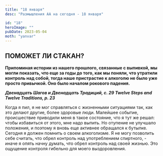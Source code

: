 ```yaml
---
title: "18 января"
desc: "Размышления АА на сегодня - 18 января"

id: "18"
heroImage: ""
pubDate: 2023-05-04
moth: "yanvar"
---
```


## ПОМОЖЕТ ЛИ СТАКАН?

**Припоминая истории из нашего прошлого, связанные с выпивкой, мы могли показать, что еще за годы до того, как мы поняли, что утратили контроль над собой, тогда наше пристрастие к алкоголю не было уже просто привычкой. Оно было началом рокового падения.**

**_Двенадцать Шагов и Двенадцать Традиций, c. 29
Twelve Steps and Twelve Traditions, p. 23_**

Когда я пил, я не мог справляться с жизненными ситуациями так, как это делают другие, более здоровые люди. Малейшее событие, происшествие приводили меня в такое состояние, что я тут же решал: чтобы избавиться от этого, мне надо выпить. Но отупение не улучшало положения, и поэтому я вновь еще активнее обращался к бутылке. Сегодня я должен помнить о своем алкоголизме. Я не могу позволить себе считать, что обрел контроль над употреблением спиртного, - иначе я опять начну думать, что обрел контроль над своей жизнью. Это ощущение контроля гибельно для моего выздоровления.
